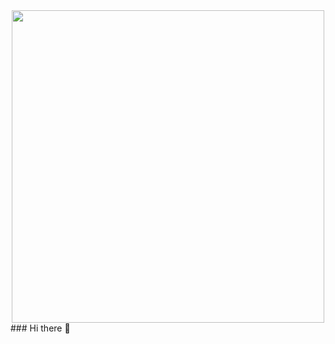 <div id="header" align="center">
  <img src="https://ampron.eu/wp-content/uploads/2019/01/code-developer.gif" width="500"/>
</div>
### Hi there 👋

<!--
**sagar-aute/sagar-aute** is a ✨ _special_ ✨ repository because its `README.md` (this file) appears on your GitHub profile.

Here are some ideas to get you started:

- 🔭 I’m currently working on ...
- 🌱 I’m currently learning ...
- 👯 I’m looking to collaborate on ...
- 🤔 I’m looking for help with ...
- 💬 Ask me about ...
- 📫 How to reach me: ...
- 😄 Pronouns: ...
- ⚡ Fun fact: ...
-->
